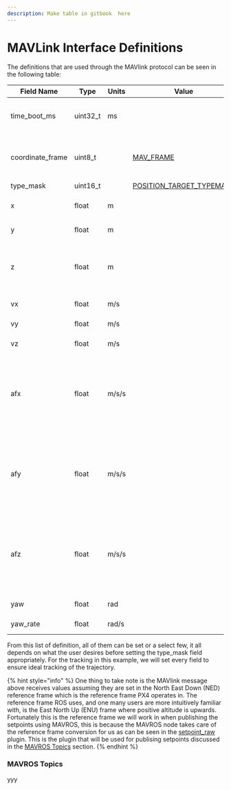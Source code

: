 ```yaml
---
description: Make table in gitbook  here
---
```


# MAVLink Interface Definitions

The definitions that are used through the MAVlink protocol can be seen in the following table:

| Field Name        | Type      | Units | Value                                                                                               | Description                                                                                                                    |
| ----------------- | --------- | ----- | --------------------------------------------------------------------------------------------------- | ------------------------------------------------------------------------------------------------------------------------------ |
| time\_boot\_ms    | uint32\_t | ms    |                                                                                                     | Timestamp (time since system boot)                                                                                             |
| coordinate\_frame | uint8\_t  |       | [MAV\_FRAME](https://mavlink.io/en/messages/common.html#MAV\_FRAME)                                 | Variety of valid options are available listed [here](https://mavlink.io/en/messages/common.html#POSITION\_TARGET\_LOCAL\_NED). |
| type\_mask        | uint16\_t |       | [POSITION\_TARGET\_TYPEMASK](https://mavlink.io/en/messages/common.html#POSITION\_TARGET\_TYPEMASK) |                                                                                                                                |
| x                 | float     | m     |                                                                                                     | X Position in NED frame                                                                                                        |
| y                 | float     | m     |                                                                                                     | Y Position in NED frame                                                                                                        |
| z                 | float     | m     |                                                                                                     | Z Position in NED frame (note, altitude is negative in NED)                                                                    |
| vx                | float     | m/s   |                                                                                                     | X velocity in NED frame                                                                                                        |
| vy                | float     | m/s   |                                                                                                     | Y velocity in NED frame                                                                                                        |
| vz                | float     | m/s   |                                                                                                     | Z velocity in NED frame                                                                                                        |
| afx               | float     | m/s/s |                                                                                                     | X acceleration or force (if bit 10 of type\_mask is set) in NED frame in meter / s^2 or N                                      |
| afy               | float     | m/s/s |                                                                                                     | Y acceleration or force (if bit 10 of type\_mask is set) in NED frame in meter / s^2 or N                                      |
| afz               | float     | m/s/s |                                                                                                     | Z acceleration or force (if bit 10 of type\_mask is set) in NED frame in meter / s^2 or N                                      |
| yaw               | float     | rad   |                                                                                                     | yaw setpoint                                                                                                                   |
| yaw\_rate         | float     | rad/s |                                                                                                     | yaw rate setpoint                                                                                                              |

From this list of definition, all of them can be set or a select few, it all depends on what the user desires before setting the type\_mask field appropriately. For the tracking in this example, we will set every field to ensure ideal tracking of the trajectory.&#x20;

{% hint style="info" %}
One thing to take note is the MAVlink message above receives values assuming they are set in the North East Down (NED) reference frame which is the reference frame PX4 operates in. The reference frame ROS uses, and one many users are more intuitively familiar with, is the East North Up (ENU) frame where positive altitude is upwards. Fortunately this is the reference frame we will work in when publishing the setpoints using MAVROS, this is because the MAVROS node takes care of the reference frame conversion for us as can be seen in the [setpoint\_raw](https://github.com/mavlink/mavros/blob/ros2/mavros/src/plugins/setpoint\_raw.cpp) plugin. This is the plugin that will be used for publising setpoints discussed in the [MAVROS Topics](mavlink-interface-definitions.md#mavros-topics) section.
{% endhint %}

### MAVROS Topics

yyy

